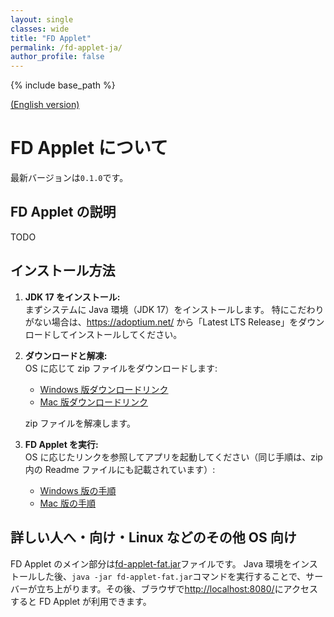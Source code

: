 ```yaml
---
layout: single
classes: wide
title: "FD Applet"
permalink: /fd-applet-ja/
author_profile: false
---
```


{% include base_path %}

[(English version)](/fd-applet/)

# FD Applet について

最新バージョンは`0.1.0`です。

## FD Applet の説明

TODO

## インストール方法

1. **JDK 17 をインストール:**  
   まずシステムに Java 環境（JDK 17）をインストールします。
   特にこだわりがない場合は、<https://adoptium.net/> から「Latest LTS Release」をダウンロードしてインストールしてください。

2. **ダウンロードと解凍:**  
   OS に応じて zip ファイルをダウンロードします:

   - [Windows 版ダウンロードリンク](/files/fd-applet-win.zip)
   - [Mac 版ダウンロードリンク](/files/fd-applet-mac.zip)

   zip ファイルを解凍します。

3. **FD Applet を実行:**  
   OS に応じたリンクを参照してアプリを起動してください（同じ手順は、zip 内の Readme ファイルにも記載されています）:
   - [Windows 版の手順](https://example.com/windows_instructions)
   - [Mac 版の手順](https://example.com/mac_instructions)

## 詳しい人へ・向け・Linux などのその他 OS 向け

FD Applet のメイン部分は[fd-applet-fat.jar](/files/fd-applet-fat.jar)ファイルです。
Java 環境をインストールした後、`java -jar fd-applet-fat.jar`コマンドを実行することで、サーバーが立ち上がります。その後、ブラウザで<http://localhost:8080/>にアクセスすると FD Applet が利用できます。
